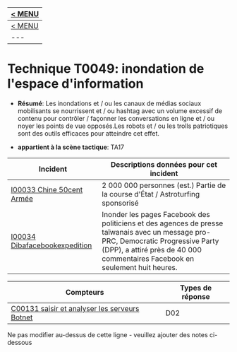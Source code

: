 |[< MENU](../README.md)|
|---|
|[< MENU](../../README.md)|
|---|
# Technique T0049: inondation de l'espace d'information

* **Résumé**: Les inondations et / ou les canaux de médias sociaux mobilisants se nourrissent et / ou hashtag avec un volume excessif de contenu pour contrôler / façonner les conversations en ligne et / ou noyer les points de vue opposés.Les robots et / ou les trolls patriotiques sont des outils efficaces pour atteindre cet effet.

* **appartient à la scène tactique**: TA17


|Incident |Descriptions données pour cet incident |
|-------- |-------------------- |
|[I00033 Chine 50cent Armée](../../generated_pages/incidents/I00033.md) |2 000 000 personnes (est.) Partie de la course d'État / Astroturfing sponsorisé |
|[I00034 Dibafacebookexpedition](../../generated_pages/incidents/I00034.md) |Inonder les pages Facebook des politiciens et des agences de presse taïwanais avec un message pro-PRC, Democratic Progressive Party (DPP), a attiré près de 40 000 commentaires Facebook en seulement huit heures.|



|Compteurs |Types de réponse |
|-------- |-------------- |
|[C00131 saisir et analyser les serveurs Botnet](../../generated_pages/counters/C00131.md) |D02 |


Ne pas modifier au-dessus de cette ligne - veuillez ajouter des notes ci-dessous
